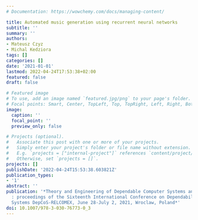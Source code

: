 ```yaml
---
# Documentation: https://wowchemy.com/docs/managing-content/

title: Automated music generation using recurrent neural networks
subtitle: ''
summary: ''
authors:
- Mateusz Czyz
- Michal Kedziora
tags: []
categories: []
date: '2021-01-01'
lastmod: 2022-04-24T17:53:38+02:00
featured: false
draft: false

# Featured image
# To use, add an image named `featured.jpg/png` to your page's folder.
# Focal points: Smart, Center, TopLeft, Top, TopRight, Left, Right, BottomLeft, Bottom, BottomRight.
image:
  caption: ''
  focal_point: ''
  preview_only: false

# Projects (optional).
#   Associate this post with one or more of your projects.
#   Simply enter your project's folder or file name without extension.
#   E.g. `projects = ["internal-project"]` references `content/project/deep-learning/index.md`.
#   Otherwise, set `projects = []`.
projects: []
publishDate: '2022-04-24T15:53:38.603821Z'
publication_types:
- '1'
abstract: ''
publication: '*Theory and Engineering of Dependable Computer Systems and Networks
  : proceedings of the Sixteenth International Conference on Dependability of Computer
  Systems DepCoS-RELCOMEX, June 28-July 2, 2021, Wroclaw, Poland*'
doi: 10.1007/978-3-030-76773-0_3
---
```

